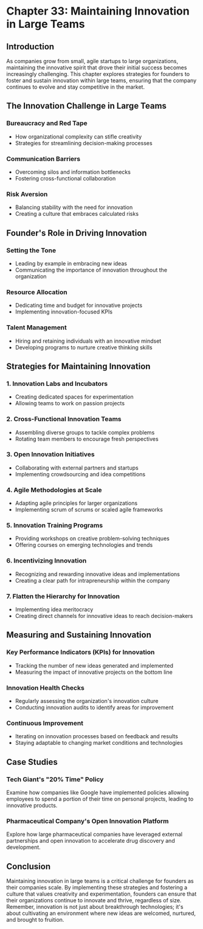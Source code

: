 # Chapter 33: Maintaining Innovation in Large Teams

## Introduction

As companies grow from small, agile startups to large organizations, maintaining the innovative spirit that drove their initial success becomes increasingly challenging. This chapter explores strategies for founders to foster and sustain innovation within large teams, ensuring that the company continues to evolve and stay competitive in the market.

## The Innovation Challenge in Large Teams

### Bureaucracy and Red Tape
- How organizational complexity can stifle creativity
- Strategies for streamlining decision-making processes

### Communication Barriers
- Overcoming silos and information bottlenecks
- Fostering cross-functional collaboration

### Risk Aversion
- Balancing stability with the need for innovation
- Creating a culture that embraces calculated risks

## Founder's Role in Driving Innovation

### Setting the Tone
- Leading by example in embracing new ideas
- Communicating the importance of innovation throughout the organization

### Resource Allocation
- Dedicating time and budget for innovative projects
- Implementing innovation-focused KPIs

### Talent Management
- Hiring and retaining individuals with an innovative mindset
- Developing programs to nurture creative thinking skills

## Strategies for Maintaining Innovation

### 1. Innovation Labs and Incubators
- Creating dedicated spaces for experimentation
- Allowing teams to work on passion projects

### 2. Cross-Functional Innovation Teams
- Assembling diverse groups to tackle complex problems
- Rotating team members to encourage fresh perspectives

### 3. Open Innovation Initiatives
- Collaborating with external partners and startups
- Implementing crowdsourcing and idea competitions

### 4. Agile Methodologies at Scale
- Adapting agile principles for larger organizations
- Implementing scrum of scrums or scaled agile frameworks

### 5. Innovation Training Programs
- Providing workshops on creative problem-solving techniques
- Offering courses on emerging technologies and trends

### 6. Incentivizing Innovation
- Recognizing and rewarding innovative ideas and implementations
- Creating a clear path for intrapreneurship within the company

### 7. Flatten the Hierarchy for Innovation
- Implementing idea meritocracy
- Creating direct channels for innovative ideas to reach decision-makers

## Measuring and Sustaining Innovation

### Key Performance Indicators (KPIs) for Innovation
- Tracking the number of new ideas generated and implemented
- Measuring the impact of innovative projects on the bottom line

### Innovation Health Checks
- Regularly assessing the organization's innovation culture
- Conducting innovation audits to identify areas for improvement

### Continuous Improvement
- Iterating on innovation processes based on feedback and results
- Staying adaptable to changing market conditions and technologies

## Case Studies

### Tech Giant's "20% Time" Policy
Examine how companies like Google have implemented policies allowing employees to spend a portion of their time on personal projects, leading to innovative products.

### Pharmaceutical Company's Open Innovation Platform
Explore how large pharmaceutical companies have leveraged external partnerships and open innovation to accelerate drug discovery and development.

## Conclusion

Maintaining innovation in large teams is a critical challenge for founders as their companies scale. By implementing these strategies and fostering a culture that values creativity and experimentation, founders can ensure that their organizations continue to innovate and thrive, regardless of size. Remember, innovation is not just about breakthrough technologies; it's about cultivating an environment where new ideas are welcomed, nurtured, and brought to fruition.
